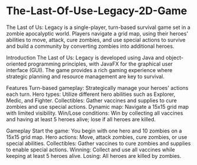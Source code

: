 # The-Last-Of-Use-Legacy-2D-Game

The Last of Us: Legacy is a single-player, turn-based survival game set in a zombie apocalyptic world. Players navigate a grid map, using their heroes' abilities to move, attack, cure zombies, and use special actions to survive and build a community by converting zombies into additional heroes.

Introduction
The Last of Us: Legacy is developed using Java and object-oriented programming principles, with JavaFX for the graphical user interface (GUI). The game provides a rich gaming experience where strategic planning and resource management are key to survival.

Features
Turn-based gameplay: Strategically manage your heroes' actions each turn.
Hero types: Utilize different hero abilities such as Explorer, Medic, and Fighter.
Collectibles: Gather vaccines and supplies to cure zombies and use special actions.
Dynamic map: Navigate a 15x15 grid map with limited visibility.
Win/Lose conditions: Win by collecting all vaccines and having at least 5 heroes alive; lose if all heroes are killed.

Gameplay
Start the game: You begin with one hero and 10 zombies on a 15x15 grid map.
Hero actions: Move, attack zombies, cure zombies, or use special abilities.
Collectibles: Gather vaccines to cure zombies and supplies to enable special actions.
Winning: Collect and use all vaccines while keeping at least 5 heroes alive.
Losing: All heroes are killed by zombies.
